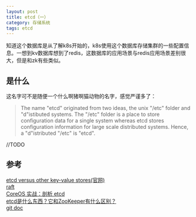 ```yaml
---
layout: post
title: etcd（一）
category: 存储系统
tags: etcd
---
```


知道这个数据库是从了解k8s开始的，k8s使用这个数据库存储集群的一些配置信息。一想到kv数据库想到了redis，这数据库的应用场景与redis应用场景差别很大，但是和zk有些类似。

## 是什么

这名字可不是随便一个什么啊猪啊猫动物的名字，感觉严谨多了：
> The name "etcd" originated from two ideas, the unix "/etc" folder and "d"istibuted systems. The "/etc" folder is a place to store configuration data for a single system whereas etcd stores configuration information for large scale distributed systems. Hence, a "d"istributed "/etc" is "etcd".

//TODO 
## 参考
[etcd versus other key-value stores(官网)](https://coreos.com/etcd/docs/latest/learning/why.html)  
[raft](http://thesecretlivesofdata.com/raft/)  
[CoreOS 实战：剖析 etcd](http://www.infoq.com/cn/articles/coreos-analyse-etcd/)  
[etcd是什么东西？它和ZooKeeper有什么区别？](http://dockone.io/question/7)  
[git doc](https://github.com/coreos/etcd/blob/master/Documentation/docs.md)